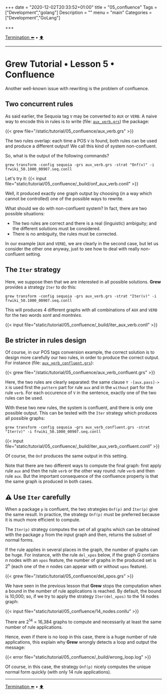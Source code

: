 +++
date = "2020-12-02T20:33:52+01:00"
title = "05_confluence"
Tags = ["Development","golang"]
Description = ""
menu = "main"
Categories = ["Development","GoLang"]

+++

[Termination :arrow_left:](../04_termination) • [:arrow_up:](../top)

---

# Grew Tutorial • Lesson 5 • Confluence

Another well-known issue with rewriting is the problem of confluence.

## Two concurrent rules


As said earlier, the Sequoia tag `V` may be converted to `AUX` or `VERB`.
A naive way to encode this in rules is to write (file: [`aux_verb.grs`](/tutorial/05_confluence/aux_verb.grs)) the package:

{{< grew file="/static/tutorial/05_confluence/aux_verb.grs" >}}

The two rules overlap: each time a POS `V` is found, both rules can be used and produce a different output!
We call this kind of system non-confluent.

So, what is the output of the following commands?
```
grew transform -config sequoia -grs aux_verb.grs -strat "Onf(v)" -i frwiki_50.1000_00907.seq.conll
```

Let's try it:
{{< input file="static/tutorial/05_confluence/_build/onf_aux_verb.conll" >}}

Well, it produced exactly one graph output by choosing (in a way which cannot be controlled) one of the possible ways to rewrite.

What should we do with non-confluent system?
In fact, there are two possible situations:

 * The two rules are correct and there is a real (linguistic) ambiguity; and the different solutions must be considered.
 * There is no ambiguity, the rules must be corrected.

In our example (`AUX` and `VERB`), we are clearly in the second case, but let us consider the other one anyway, just to see how to deal with really non-confluent setting.

## The `Iter` strategy

Here, we suppose then that we are interested in all possible solutions.
**Grew** provides a strategy `Iter` to do this:

```
grew transform -config sequoia -grs aux_verb.grs -strat "Iter(v)" -i frwiki_50.1000_00907.seq.conll
```

This will produces 4 different graphs with all combinations of `AUX` and `VERB` for the two words *sont* and *montrées*.

{{< input file="static/tutorial/05_confluence/_build/iter_aux_verb.conll" >}}

## Be stricter in rules design

Of course, in our POS tags conversion example, the correct solution is to design more carefully our two rules, in order to produce the correct output. For instance (file: [`aux_verb_confluent.grs`](/tutorial/05_confluence/aux_verb_confluent.grs)):

{{< grew file="/static/tutorial/05_confluence/aux_verb_confluent.grs" >}}

Here, the two rules are clearly separated: the same clause `Y -[aux.pass]-> X` is used first the `pattern` part for rule `aux` and in the `without` part for the rule `verb`.
For each occurence of `V` in the sentence, exactly one of the two rules can be used.

With these two new rules, the system is confluent, and there is only one possible output.
This can be tested with the `Iter` strategy which produces all possible graphs:

```
grew transform -config sequoia -grs aux_verb_confluent.grs -strat "Iter(v)" -i frwiki_50.1000_00907.seq.conll
```

{{< input file="static/tutorial/05_confluence/_build/iter_aux_verb_confluent.conll" >}}

Of course, the `Onf` produces the same output in this setting.

Note that there are two different ways to compute the final graph: first apply rule `aux` and then the rule `verb` or the other way round: rule `verb` and then rule `aux`. But the important consequence of the confluence property is that the same graph is produced in both cases.

## :warning: Use `Iter` carefully

When a package `p` is confluent, the two strategies `Onf(p)` and `Iter(p)` give the same result.
In practice, the strategy `Onf(p)` must be preferred because it is much more efficient to compute.

The `Iter(p)` strategy computes the set of all graphs which can be obtained with the package `p` from the input graph and then, returns the subset of normal forms.

If the rule applies in several places in the graph, the number of graphs can be huge.
For instance, with the rule `del_xpos` below, if the graph *G* contains *n* nodes with an `xpos` feature, the number of graphs in the produced set is 2<sup>n</sup> (each one of the *n* nodes can appear with or without `xpos` feature).

{{< grew file="/static/tutorial/05_confluence/del_xpos.grs" >}}

We have seen in the previous lesson that **Grew** stops the computation when a bound in the number of rule applications is reached.
By default, the bound is 10,000; so, if we try to apply the strategy `Iter(del_xpos)` to the 14 nodes graph:

{{< input file="static/tutorial/05_confluence/14_nodes.conllu" >}}

There are 2<sup>14</sup> = 16,384 graphs to compute and necessarily at least the same number of rule applications.

Hence, even if there is no loop in this case, there is a huge number of rule applications, this explain why **Grew** wrongly detects a loop and output the message:

{{< error file="static/tutorial/05_confluence/_build/wrong_loop.log" >}}

Of course, in this case, the strategy `Onf(p)` nicely computes the unique normal form quickly (with only 14 rule applications).



---

[Termination :arrow_left:](../04_termination) • [:arrow_up:](../top)
